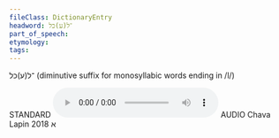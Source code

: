 ```yaml
---
fileClass: DictionaryEntry
headword: ־ל(ע)כל
part_of_speech: 
etymology: 
tags: 
---
```

־ל(ע)כל
(diminutive suffix for monosyllabic words ending in /l/)

STANDARD
<audio controls src="https://ia601509.us.archive.org/2/items/ChavaLapin/-l(e)khl%20diminutive%20ending%20explanation%20-%20Chava%20Lapin%2028%20June%202018.mp3"></audio>
AUDIO Chava Lapin 2018
א